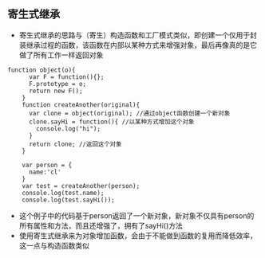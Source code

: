 ## 寄生式继承

- 寄生式继承的思路与（寄生）构造函数和工厂模式类似，即创建一个仅用于封装继承过程的函数，该函数在内部以某种方式来增强对象，最后再像真的是它做了所有工作一样返回对象

```
function object(o){
      var F = function(){};
      F.prototype = o;
      return new F();
    }
    function createAnother(original){
      var clone = object(original); //通过object函数创建一个新对象
      clone.sayHi = function(){ //以某种方式增加这个对象
        console.log("hi");
      }
      return clone; //返回这个对象
    }

    var person = {
      name:'cl'
    }
    var test = createAnother(person);
    console.log(test.name);
    console.log(test.sayHi());
```
- 这个例子中的代码基于person返回了一个新对象，新对象不仅具有person的所有属性和方法，而且还增强了，拥有了sayHi()方法
- 使用寄生式继承来为对象增加函数，会由于不能做到函数的复用而降低效率，这一点与构造函数类似